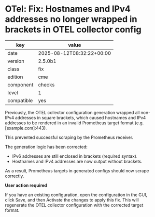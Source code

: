 [//]: # (werk v2)
# OTel: Fix: Hostnames and IPv4 addresses no longer wrapped in brackets in OTEL collector config

key        | value
---------- | ---
date       | 2025-08-12T08:32:22+00:00
version    | 2.5.0b1
class      | fix
edition    | cme
component  | checks
level      | 1
compatible | yes

Previously, the OTEL collector configuration generation wrapped all non-IPv4 addresses in square brackets,
which caused hostnames and IPv4 addresses to be rendered in an invalid Prometheus target format (e.g. [example.com]:443).

This prevented successful scraping by the Prometheus receiver.

The generation logic has been corrected:

- IPv6 addresses are still enclosed in brackets (required syntax).
- Hostnames and IPv4 addresses are now output without brackets.

As a result, Prometheus targets in generated configs should now scrape correctly.

**User action required**

If you have an existing configuration, open the configuration in the GUI, click Save, and then Activate the changes to apply this fix.
This will regenerate the OTEL collector configuration with the corrected target format.
